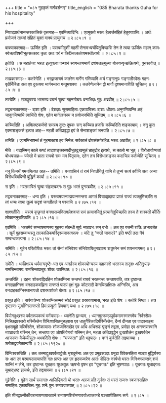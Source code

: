 +++
title = "०८५ गुहकृतं मार्गदर्शनम्"
title_english = "085 Bharata thanks Guha for his hospitality"

+++


निषादप्रार्थनानन्तरकालिकं वृत्तमाह-- एवमित्यादिभिः । एवमुक्तो भरतः
हेत्वर्थसंहितं हेतुरुपपत्तिः । अर्थः प्रयोजनं ताभ्यां संहितं युक्तं
वाक्यं प्रत्युवाच  ॥  २।८५।१  ॥   

  

वाक्याकारमाह-- ऊर्जित इति । यस्त्वमीदृशीं महतीं सेनामभ्यर्चयितुमिच्छसि
तेन ते त्वया ऊर्जितः महान् कामः स्वेच्छाविषयीभूतसत्कारः कृतः अतः परं न
किञ्चित्कर्तव्यमस्तीत्यर्थः  ॥  २।८५।२  ॥   

  

इतीति । स महातेजाः भरतः इत्युक्त्वा पन्थानं स्वगन्तव्यमार्गं
दर्शयन्नङ्गुल्या बोधयन्पृच्छन्नित्यर्थः, पुनरब्रवीत्  ॥  २।८५।३  ॥   

  

तत्प्रकारमाह-- कतरेणेति । भरद्वाजाश्रमं कतरेण मार्गेण गमिष्यामि अयं
गङ्गानूपः गङ्गातीरदेशः गहनः वृक्षैर्निबिडः अत एव दुरत्ययः मार्गमन्तरा
गन्तुमशक्यः । कतरेणेत्यनेन द्वौ मार्गौ दृश्यमानाविति सूचितम्  ॥  २।८५।४
 ॥   

  

तस्येति । राजपुत्रस्य भरतस्य वचनं श्रुत्वा गहनगोचरः वनाभिज्ञः गुहः
अब्रवीत्  ॥  २।८५।५  ॥   

  

तद्वचनाकारमाह-- दाशा इति । देशज्ञाः सुसमाहिताः एकाग्रचित्ताः दाशाः
धीवराः अनुगमिष्यन्ति अहं चानुगमिष्यामि त्वामिति शेषः, एतेन
मार्गप्रश्नस्य न प्रयोजनमिति सूचितम्  ॥  २।८५।६  ॥   

  

कच्चिदिति । अक्लिष्टकर्मणो रामस्य दुष्टः दूषकः सन् कच्चिन्न व्रजसि
कच्चिदिति शङ्कायाम् । ननु कुत एवमाशङ्कसे इत्यत आह-- महती अतिप्रवृद्धा
इयं ते सेनाशङ्कां जनयति  ॥  २।८५।७  ॥   

  

तमिति । एवमभिभाषन्तं तं गुहमाकाश इव निर्मलः सर्वकालं दोषसंसर्गरहितः भरतः
अब्रवीत्  ॥  २।८५।८  ॥   

  

मेति । यद्यस्मिन् काले कष्टं त्वदाशङ्कास्पदीभूतदुःखमूलं भ्रातृद्रोह
इत्यर्थः, स कालो मा भूत् । विरोधायोग्यतां बोधयन्नाह-- ज्येष्ठो मे भ्राता
राघवो रामः मम पितृसमः, एतेन तत्र विरोधाशङ्का कदाचिन्न कर्तव्येति सूचितम्
 ॥  २।८५।९  ॥   

  

ननु किमर्थं गमनमित्यत आह-- तमिति । वनवासिनं तं रामं निवर्तयितुं यामि ते
तुभ्यं सत्यं ब्रवीमि अतः अन्या विरोधविषयिणी बुद्धिर्न कार्या  ॥  २।८५।१०
 ॥   

  

स इति । भरतभाषितं श्रुत्वा संहृष्टवदनः स गुहः भरतं पुनरब्रवीत्  ॥ 
२।८५।११  ॥   

  

तद्वचनाकारमाह-- धन्य इति । यस्त्वमयत्नात्प्रयत्नमन्तरा आगतं
पित्राद्याज्ञया प्राप्तं राज्यं त्यक्तुमिच्छसि स त्वं धन्यः त्वया तुल्यं
सदृशं जगतीतले न पश्यामि  ॥  २।७५।१२  ॥   

  

शाश्वतीति । यस्त्वं कृछ्रगतं वनवासजनितक्लेशवन्तं रामं प्रत्यानयितुं
प्रत्यानेतुमिच्छसि तस्य ते शाश्वती कीर्तिः लोकाननुचरिष्यति  ॥  २।८५।१३
 ॥   

  

एवमिति । भरतमेवं सम्भाषमाणस्य गुहस्य संबन्धी सूर्यः नष्टप्रभः सन् बभौ ।
अत एव रजनी रात्रिः अभ्यवर्तत । सूर्ये गुहसम्बन्धस्तु
तात्कालिकपरिदृश्यमानत्वरूपः । यदि तु "षष्ठी चानादरे" इति षष्ठी तदा नैवं
सम्बन्धकल्पना  ॥  २।८५।१४  ॥   

  

समिति । गुहेन परितोषितः भरतः तां सेनां संनिवेश्य संनिवेशयितुमाज्ञाप्य
शत्रुघ्नेन समं शयनमागमत्  ॥  २।८५।१५  ॥   

  

रामेति । धर्मप्रेक्षस्य धर्ममात्रदृष्टेः अत एव अनर्हस्य शोकायोग्यस्य
महात्मनो भरतस्य तादृशः अतिदुःसहः रामचिन्तामयः रामचिन्ताप्रचुरः शोकः
उपस्थितः  ॥  २।८५।१६  ॥   

  

अन्तरिति । दहनः शोकवह्निर्दाहेन शोकाग्निना सन्तप्तं राघवं भरतमन्तः
सन्तापयति, तत्र दृष्टान्तः वनदाहाग्निना वनदाहकवह्निना सन्तप्तं पादपं
वृक्षं गूढः कोटरादौ केनचित्प्रक्षिप्तः अग्निरिव, अत्र
वनदाहकाग्निस्थानापन्नो दशरथशोको बोध्यः  ॥  २।८५।१७  ॥   

  

प्रस्रुत इति । सर्वगात्रेभ्यः शोकाग्निसम्भवं स्वेदं प्रस्रुतः
प्रस्रावयामास, भरत इति शेषः । कर्तरि निष्ठा । तत्र दृष्टान्तः
सूर्याग्निसन्तप्तो हिमं प्रस्रुतो हिमवान् यथा  ॥  २।७५।१८  ॥   

  

वियोगदुःखस्य पर्वतरूपकत्वं वर्णयन्नाह-- ध्यानेति द्वाभ्याम् ।
ध्यानमुत्कण्ठापूर्वकरामस्मरणमेव निर्दरशैलः निच्छिद्रप्रस्तरो यस्मिँस्तेन
विनिःश्वसितमुच्छ्वास एव धातुर्गैरिकादिर्यस्मिँस्तेन, दैन्यं दीनता एव
पादपसङ्घः वृक्षसमूहो यस्मिँस्तेन, शोकायासः शोकजनितखेद एव अधि अधिरूढं
श्रृङ्गं तद्वता, प्रमोहा एव अनन्तसत्त्वानि व्याघ्रादयो यस्मिन् तेन,
सन्तापा एव ओषधिवेणवो यस्मिन् तेन, महता अतिप्रवृद्धेन दुःखशैलेन
दुःखपर्वतेन आक्रान्तः कैकेयीसुतः अभवदिति शेषः । "मज्जता" इति भट्टपाठः ।
मग्नं कुर्वतेति तद्व्याख्या । श्लोकद्वयमेकान्वयि  ॥  २।८५।१९२०  ॥   

  

विनिःश्वसन्निति । ततः तस्माद्दुःखपर्वताद्धेतोः भृशदुर्मनाः अत एव
प्रमूढसञ्ज्ञः प्रमूढा विवेकरहिता सञ्ज्ञा बुद्धिर्यस्य सः अत एव
परमापदमत्यापत्तिं गतः प्राप्तः अत एव हृदयज्वरेण आर्तः पीडितः नरर्षभो
भरतः विनिःश्वसन्सन् शमं शान्तिं न लेभे, तत्र दृष्टान्तः यूथहतः यूथच्युतः
ऋषभो वृषभ इव "यूथगतः" इति भूषणपाठः । यूथगतः यूथाद्गतः यूथाद्भ्रष्ट
इत्यर्थः, इति तद्व्याख्या  ॥  २।८५।२१  ॥   

  

गुहेनेति । गुहेन सार्धं समागतः आलिङ्गितो यो भरतः अग्रजं प्रति दुर्मनाः
तं भरतं सजनः स्वजनसहितः समाहितः एकाग्रचित्तः गुहः शनैः पुनः समाश्वासयत्
 ॥  २।८५।२२  ॥   

  

इति श्रीमद्वाल्मीकीयरामायणव्याख्याने रामायणशिरोमणावयोध्याकाण्डे
पञ्चाशीतितमः सर्गः  ॥  २।८५  ॥   

  

  


